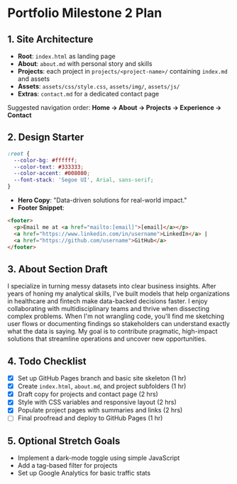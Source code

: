 # Portfolio Milestone 2 Plan

## 1. Site Architecture
- **Root**: `index.html` as landing page
- **About**: `about.md` with personal story and skills
- **Projects**: each project in `projects/<project-name>/` containing `index.md` and assets
- **Assets**: `assets/css/style.css`, `assets/img/`, `assets/js/`
- **Extras**: `contact.md` for a dedicated contact page

Suggested navigation order: **Home → About → Projects → Experience → Contact**

## 2. Design Starter
```css
:root {
  --color-bg: #ffffff;
  --color-text: #333333;
  --color-accent: #008080;
  --font-stack: 'Segoe UI', Arial, sans-serif;
}
```
- **Hero Copy**: "Data-driven solutions for real-world impact."
- **Footer Snippet**:
```html
<footer>
  <p>Email me at <a href="mailto:[email]">[email]</a></p>
  <a href="https://www.linkedin.com/in/username">LinkedIn</a> |
  <a href="https://github.com/username">GitHub</a>
</footer>
```

## 3. About Section Draft
I specialize in turning messy datasets into clear business insights. After years of honing my analytical skills, I've built models that help organizations in healthcare and fintech make data-backed decisions faster. I enjoy collaborating with multidisciplinary teams and thrive when dissecting complex problems. When I'm not wrangling code, you'll find me sketching user flows or documenting findings so stakeholders can understand exactly what the data is saying. My goal is to contribute pragmatic, high-impact solutions that streamline operations and uncover new opportunities.

## 4. Todo Checklist
- [x] Set up GitHub Pages branch and basic site skeleton (1 hr)
- [x] Create `index.html`, `about.md`, and project subfolders (1 hr)
- [x] Draft copy for projects and contact page (2 hrs)
- [x] Style with CSS variables and responsive layout (2 hrs)
- [x] Populate project pages with summaries and links (2 hrs)
- [ ] Final proofread and deploy to GitHub Pages (1 hr)

## 5. Optional Stretch Goals
- Implement a dark-mode toggle using simple JavaScript
- Add a tag-based filter for projects
- Set up Google Analytics for basic traffic stats
